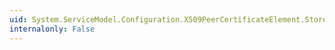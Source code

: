 ```yaml
---
uid: System.ServiceModel.Configuration.X509PeerCertificateElement.StoreLocation
internalonly: False
---
```

